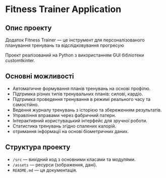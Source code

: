 # Fitness Trainer Application

## Опис проекту
Додаток Fitness Trainer — це інструмент для персоналізованого планування тренувань та відслідковування прогресую

Проект реалізований на Python з використанням GUI бібліотеки customtkinter.

## Основні можливості
- Автоматичне формування планів тренувань на основі профілю.
- Підтримка різних типів тренувальних планів: силові, кардіо.
- Підтримка проведення тренування в режимі реального часу та самостійно.
- Ведення журналу тренувань з історією та збереженням результатів.
- Управління вправами через фабричний патерн.
- Інтерактивний користувацький інтерфейс для зручної роботи.
- Статистика тренувань згідно спалених калорій.
- отримання інформації на основі біометричних даних.

## Структура проекту
- `/src` — вихідний код з основними класами та модулями.
- `/assets` — ресурси (зображення, дані).
- `README.md` — ця документація.
